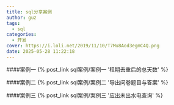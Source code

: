 ```yaml
---
title: sql分享案例
author: guz
tags:
  - sql
categories:
  - 开发
cover: https://i.loli.net/2019/11/10/T7Mu8Aod3egmC4Q.png
date: 2025-05-28 11:22:18  
---
```

####案例一
{% post_link sql案例/案例一 '租期去重后的总天数' %} 

####案例二
{% post_link sql案例/案例二 '导出问卷题目与答案' %} 

####案例三
{% post_link sql案例/案例三 '应出未出水电查询' %}

